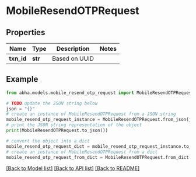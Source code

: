 # MobileResendOTPRequest


## Properties

Name | Type | Description | Notes
------------ | ------------- | ------------- | -------------
**txn_id** | **str** | Based on UUID | 

## Example

```python
from abha.models.mobile_resend_otp_request import MobileResendOTPRequest

# TODO update the JSON string below
json = "{}"
# create an instance of MobileResendOTPRequest from a JSON string
mobile_resend_otp_request_instance = MobileResendOTPRequest.from_json(json)
# print the JSON string representation of the object
print(MobileResendOTPRequest.to_json())

# convert the object into a dict
mobile_resend_otp_request_dict = mobile_resend_otp_request_instance.to_dict()
# create an instance of MobileResendOTPRequest from a dict
mobile_resend_otp_request_from_dict = MobileResendOTPRequest.from_dict(mobile_resend_otp_request_dict)
```
[[Back to Model list]](../README.md#documentation-for-models) [[Back to API list]](../README.md#documentation-for-api-endpoints) [[Back to README]](../README.md)


